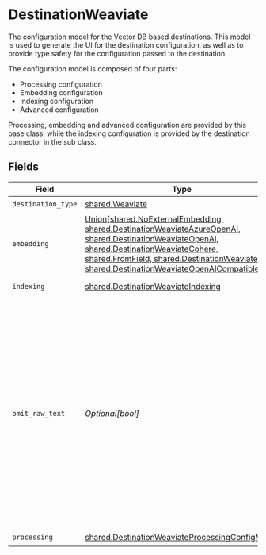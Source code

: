 # DestinationWeaviate

The configuration model for the Vector DB based destinations. This model is used to generate the UI for the destination configuration,
as well as to provide type safety for the configuration passed to the destination.

The configuration model is composed of four parts:
* Processing configuration
* Embedding configuration
* Indexing configuration
* Advanced configuration

Processing, embedding and advanced configuration are provided by this base class, while the indexing configuration is provided by the destination connector in the sub class.


## Fields

| Field                                                                                                                                                                                                                                                                                             | Type                                                                                                                                                                                                                                                                                              | Required                                                                                                                                                                                                                                                                                          | Description                                                                                                                                                                                                                                                                                       |
| ------------------------------------------------------------------------------------------------------------------------------------------------------------------------------------------------------------------------------------------------------------------------------------------------- | ------------------------------------------------------------------------------------------------------------------------------------------------------------------------------------------------------------------------------------------------------------------------------------------------- | ------------------------------------------------------------------------------------------------------------------------------------------------------------------------------------------------------------------------------------------------------------------------------------------------- | ------------------------------------------------------------------------------------------------------------------------------------------------------------------------------------------------------------------------------------------------------------------------------------------------- |
| `destination_type`                                                                                                                                                                                                                                                                                | [shared.Weaviate](../../models/shared/weaviate.md)                                                                                                                                                                                                                                                | :heavy_check_mark:                                                                                                                                                                                                                                                                                | N/A                                                                                                                                                                                                                                                                                               |
| `embedding`                                                                                                                                                                                                                                                                                       | [Union[shared.NoExternalEmbedding, shared.DestinationWeaviateAzureOpenAI, shared.DestinationWeaviateOpenAI, shared.DestinationWeaviateCohere, shared.FromField, shared.DestinationWeaviateFake, shared.DestinationWeaviateOpenAICompatible]](../../models/shared/destinationweaviateembedding.md) | :heavy_check_mark:                                                                                                                                                                                                                                                                                | Embedding configuration                                                                                                                                                                                                                                                                           |
| `indexing`                                                                                                                                                                                                                                                                                        | [shared.DestinationWeaviateIndexing](../../models/shared/destinationweaviateindexing.md)                                                                                                                                                                                                          | :heavy_check_mark:                                                                                                                                                                                                                                                                                | Indexing configuration                                                                                                                                                                                                                                                                            |
| `omit_raw_text`                                                                                                                                                                                                                                                                                   | *Optional[bool]*                                                                                                                                                                                                                                                                                  | :heavy_minus_sign:                                                                                                                                                                                                                                                                                | Do not store the text that gets embedded along with the vector and the metadata in the destination. If set to true, only the vector and the metadata will be stored - in this case raw text for LLM use cases needs to be retrieved from another source.                                          |
| `processing`                                                                                                                                                                                                                                                                                      | [shared.DestinationWeaviateProcessingConfigModel](../../models/shared/destinationweaviateprocessingconfigmodel.md)                                                                                                                                                                                | :heavy_check_mark:                                                                                                                                                                                                                                                                                | N/A                                                                                                                                                                                                                                                                                               |